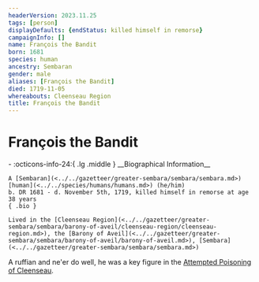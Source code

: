 ```yaml
---
headerVersion: 2023.11.25
tags: [person]
displayDefaults: {endStatus: killed himself in remorse}
campaignInfo: []
name: François the Bandit
born: 1681
species: human
ancestry: Sembaran
gender: male
aliases: [François the Bandit]
died: 1719-11-05
whereabouts: Cleenseau Region
title: François the Bandit
---
```

# François the Bandit
<div class="grid cards ext-narrow-margin ext-one-column" markdown>
- :octicons-info-24:{ .lg .middle } __Biographical Information__

    A [Sembaran](<../../gazetteer/greater-sembara/sembara/sembara.md>) [human](<../../species/humans/humans.md>) (he/him)  
    b. DR 1681 - d. November 5th, 1719, killed himself in remorse at age 38 years  
    { .bio }

    Lived in the [Cleenseau Region](<../../gazetteer/greater-sembara/sembara/barony-of-aveil/cleenseau-region/cleenseau-region.md>), the [Barony of Aveil](<../../gazetteer/greater-sembara/sembara/barony-of-aveil/barony-of-aveil.md>), [Sembara](<../../gazetteer/greater-sembara/sembara/sembara.md>)
</div>


A ruffian and ne'er do well, he was a key figure in the [Attempted Poisoning of Cleenseau](<../../events/1700s/1719/11/attempted-poisoning-of-cleenseau.md>). 